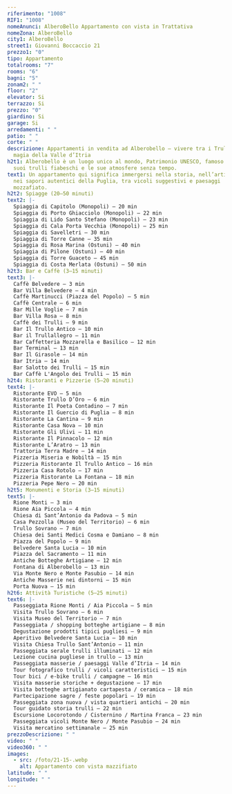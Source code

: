 ```yaml
---
riferimento: "1008"
RIF1: "1008"
nomeAnunci: AlberoBello Appartamento con vista in Trattativa
nomeZona: AlberoBello
city1: AlberoBello
street1: Giovanni Boccaccio 21
prezzo1: "0"
tipo: Appartamento
totalrooms: "7"
rooms: "6"
bagni: "5"
zonam2: " "
floor: "2"
elevator: Si
terrazzo: Si
prezzo: "0"
giardino: Si
garage: Si
arredamenti: " "
patio: " "
corte: " "
descrizione: Appartamenti in vendita ad Alberobello – vivere tra i Trulli e la
  magia della Valle d’Itria
h2t1: Alberobello è un luogo unico al mondo, Patrimonio UNESCO, famoso per i
  suoi trulli fiabeschi e le sue atmosfere senza tempo.
text1: Un appartamento qui significa immergersi nella storia, nell’artigianato e
  nei sapori autentici della Puglia, tra vicoli suggestivi e paesaggi
  mozzafiato.
h2t2: Spiagge (20–50 minuti)
text2: |-
  Spiaggia di Capitolo (Monopoli) – 20 min
  Spiaggia di Porto Ghiacciolo (Monopoli) – 22 min
  Spiaggia di Lido Santo Stefano (Monopoli) – 23 min
  Spiaggia di Cala Porta Vecchia (Monopoli) – 25 min
  Spiaggia di Savelletri – 30 min
  Spiaggia di Torre Canne – 35 min
  Spiaggia di Rosa Marina (Ostuni) – 40 min
  Spiaggia di Pilone (Ostuni) – 40 min
  Spiaggia di Torre Guaceto – 45 min
  Spiaggia di Costa Merlata (Ostuni) – 50 min
h2t3: Bar e Caffè (3–15 minuti)
text3: |-
  Caffè Belvedere – 3 min
  Bar Villa Belvedere – 4 min
  Caffè Martinucci (Piazza del Popolo) – 5 min
  Caffè Centrale – 6 min
  Bar Mille Voglie – 7 min
  Bar Villa Rosa – 8 min
  Caffè dei Trulli – 9 min
  Bar Il Trullo Antico – 10 min
  Bar il Trullallegro – 11 min
  Bar Caffetteria Mozzarella e Basilico – 12 min
  Bar Terminal – 13 min
  Bar Il Girasole – 14 min
  Bar Itria – 14 min
  Bar Salotto dei Trulli – 15 min
  Bar Caffè L'Angolo dei Trulli – 15 min
h2t4: Ristoranti e Pizzerie (5–20 minuti)
text4: |-
  Ristorante EVO – 5 min
  Ristorante Trullo D’Oro – 6 min
  Ristorante Il Poeta Contadino – 7 min
  Ristorante Il Guercio di Puglia – 8 min
  Ristorante La Cantina – 9 min
  Ristorante Casa Nova – 10 min
  Ristorante Gli Ulivi – 11 min
  Ristorante Il Pinnacolo – 12 min
  Ristorante L’Aratro – 13 min
  Trattoria Terra Madre – 14 min
  Pizzeria Miseria e Nobiltà – 15 min
  Pizzeria Ristorante Il Trullo Antico – 16 min
  Pizzeria Casa Rotolo – 17 min
  Pizzeria Ristorante La Fontana – 18 min
  Pizzeria Pepe Nero – 20 min
h2t5: Monumenti e Storia (3–15 minuti)
text5: |-
  Rione Monti – 3 min
  Rione Aia Piccola – 4 min
  Chiesa di Sant’Antonio da Padova – 5 min
  Casa Pezzolla (Museo del Territorio) – 6 min
  Trullo Sovrano – 7 min
  Chiesa dei Santi Medici Cosma e Damiano – 8 min
  Piazza del Popolo – 9 min
  Belvedere Santa Lucia – 10 min
  Piazza del Sacramento – 11 min
  Antiche Botteghe Artigiane – 12 min
  Fontana di Alberobello – 13 min
  Via Monte Nero e Monte Pasubio – 14 min
  Antiche Masserie nei dintorni – 15 min
  Porta Nuova – 15 min
h2t6: Attività Turistiche (5–25 minuti)
text6: |-
  Passeggiata Rione Monti / Aia Piccola – 5 min
  Visita Trullo Sovrano – 6 min
  Visita Museo del Territorio – 7 min
  Passeggiata / shopping botteghe artigiane – 8 min
  Degustazione prodotti tipici pugliesi – 9 min
  Aperitivo Belvedere Santa Lucia – 10 min
  Visita Chiesa Trullo Sant’Antonio – 11 min
  Passeggiata serale trulli illuminati – 12 min
  Lezione cucina pugliese in trullo – 13 min
  Passeggiata masserie / paesaggi Valle d’Itria – 14 min
  Tour fotografico trulli / vicoli caratteristici – 15 min
  Tour bici / e-bike trulli / campagne – 16 min
  Visita masserie storiche + degustazione – 17 min
  Visita botteghe artigianato cartapesta / ceramica – 18 min
  Partecipazione sagre / feste popolari – 19 min
  Passeggiata zona nuova / vista quartieri antichi – 20 min
  Tour guidato storia trulli – 22 min
  Escursione Locorotondo / Cisternino / Martina Franca – 23 min
  Passeggiata vicoli Monte Nero / Monte Pasubio – 24 min
  Visita mercatino settimanale – 25 min
prezzoDescrizione: " "
video: " "
video360: " "
images:
  - src: /foto/21-15-.webp
    alt: Appartamento con vista mazzifiato
latitude: " "
longitude: " "
---
```

